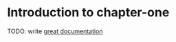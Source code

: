 # Introduction to chapter-one

TODO: write [great documentation](http://jacobian.org/writing/what-to-write/)
